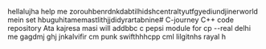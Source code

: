 hellalujha help me zorouhbenrdnkdabtilhidshcentraltyutfgyediundjinerworld mein set hbuguhitamemastlithjjdidyrartabnine# C-journey
C++ code repository
Ata kajresa masi
will addbbc
c pepsi module for cp
--real
delhi me
gagdmj
ghj
jnkalvifir
cm punk
swifthhhcpp
cml
lilgitnhs
rayal
h
